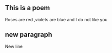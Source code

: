 ## This is a poem
Roses are red ,violets are blue and I do not like you

## new paragraph 
New line
